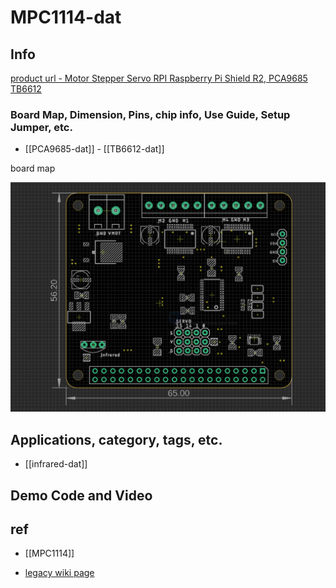 
# MPC1114-dat

## Info

[product url - Motor Stepper Servo RPI Raspberry Pi Shield R2, PCA9685 TB6612](https://www.electrodragon.com/product/raspberry-pi-stepper-servo-motor-drive-shield-hat/)

### Board Map, Dimension, Pins, chip info, Use Guide, Setup Jumper, etc.

- [[PCA9685-dat]] - [[TB6612-dat]]

board map 

![](2025-06-01-18-07-10.png)


## Applications, category, tags, etc. 

- [[infrared-dat]]

## Demo Code and Video


## ref 

- [[MPC1114]] 

- [legacy wiki page](https://www.electrodragon.com/w/RPI_Motor)
